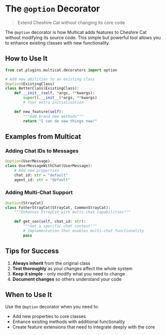 # The `@option` Decorator

> Extend Cheshire Cat without changing its core code

The `@option` decorator is how Multicat adds features to Cheshire Cat without modifying its source code. This simple but powerful tool allows you to enhance existing classes with new functionality.

## How to Use It

```python
from cat.plugins.multicat.decorators import option

# Add new abilities to an existing class
@option(ExistingClass)
class BetterClass(ExistingClass):
    def __init__(self, *args, **kwargs):
        super().__init__(*args, **kwargs)
        # Your extra initialization
    
    def new_feature(self):
        """Add brand new methods"""
        return "I can do new things now!"
```

## Examples from Multicat

### Adding Chat IDs to Messages

```python
@option(UserMessage)
class UserMessageWithChat(UserMessage):
    # Add new properties
    chat_id: str = "default"
    agent_id: str = "default"
```

### Adding Multi-Chat Support

```python
@option(StrayCat)
class FatherStrayCat(StrayCat, CommonStrayCat):
    """Enhances StrayCat with multi-chat capabilities"""
    
    def get_son(self, chat_id: str):
        """Get a specific chat context"""
        # Implementation that enables multi-chat functionality
        pass
```

## Tips for Success

1. **Always inherit** from the original class
2. **Test thoroughly** as your changes affect the whole system
3. **Keep it simple** - only modify what you need to change
4. **Document changes** so others understand your code

## When to Use It

Use the `@option` decorator when you need to:

- Add new properties to core classes
- Enhance existing methods with additional functionality
- Create feature extensions that need to integrate deeply with the core
